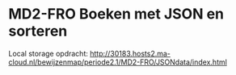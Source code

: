 # MD2-FRO Boeken met JSON en sorteren 

Local storage opdracht: http://30183.hosts2.ma-cloud.nl/bewijzenmap/periode2.1/MD2-FRO/JSONdata/index.html
